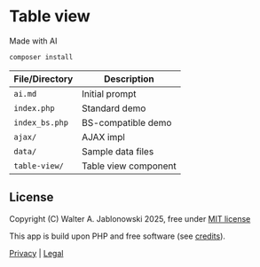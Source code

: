 # Table view

Made with AI

```php
composer install
```

| File/Directory | Description |
|----------------|-------------|
| `ai.md`        | Initial prompt |
| `index.php`    | Standard demo |
| `index_bs.php` | BS-compatible demo |
| `ajax/`        | AJAX impl |
| `data/`        | Sample data files |
| `table-view/`  | Table view component |

## License

Copyright (C) Walter A. Jablonowski 2025, free under [MIT license](LICENSE)

This app is build upon PHP and free software (see [credits](credits.md)).

[Privacy](https://walter-a-jablonowski.github.io/privacy.html) | [Legal](https://walter-a-jablonowski.github.io/imprint.html)
